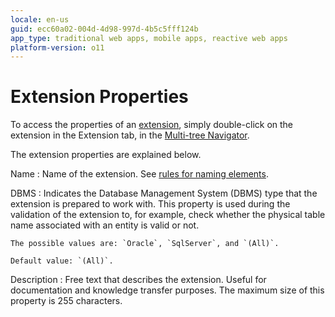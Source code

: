 ```yaml
---
locale: en-us
guid: ecc60a02-004d-4d98-997d-4b5c5fff124b
app_type: traditional web apps, mobile apps, reactive web apps
platform-version: o11
---
```


# Extension Properties

To access the properties of an [extension](<../../../extensibility-and-integration/integration-studio/extension-life-cycle/extension-create.md>), simply double-click on the extension in the Extension tab, in the [Multi-tree Navigator](<../multi-tree-navigator.md>).

The extension properties are explained below.

Name
:   Name of the extension. See [rules for naming elements](<../element-naming.md>).


DBMS
:   Indicates the Database Management System (DBMS) type that the extension is prepared to work with. This property is used during the validation of the extension to, for example, check whether the physical table name associated with an entity is valid or not.

    The possible values are: `Oracle`, `SqlServer`, and `(All)`.

    Default value: `(All)`.

Description
:   Free text that describes the extension. Useful for documentation and knowledge transfer purposes. The maximum size of this property is 255 characters.
